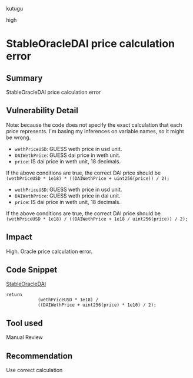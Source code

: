 kutugu

high

# StableOracleDAI price calculation error

## Summary

StableOracleDAI price calculation error

## Vulnerability Detail

Note: because the code does not specify the exact calculation that each price represents. I'm basing my inferences on variable names, so it might be wrong.    
- `wethPriceUSD`: GUESS weth price in usd unit.   
- `DAIWethPrice`:  GUESS dai price in weth unit.   
- `price`: IS dai price in weth unit, 18 decimals. 

If the above conditions are true, the correct DAI price should be `(wethPriceUSD * 1e18) * ((DAIWethPrice + uint256(price)) / 2);`

- `wethPriceUSD`: GUESS weth price in usd unit.   
- `DAIWethPrice`:  GUESS weth price in dai unit.   
- `price`: IS dai price in weth unit, 18 decimals. 

If the above conditions are true, the correct DAI price should be `(wethPriceUSD * 1e18) / ((DAIWethPrice + 1e18 / uint256(price)) / 2);`

## Impact

High. Oracle price calculation error.

## Code Snippet

[StableOracleDAI](https://github.com/sherlock-audit/2023-05-USSD/blob/main/ussd-contracts/contracts/oracles/StableOracleDAI.sol#L50-L52)

```solidity
return
            (wethPriceUSD * 1e18) /
            ((DAIWethPrice + uint256(price) * 1e10) / 2);
```

## Tool used

Manual Review

## Recommendation

Use correct calculation

